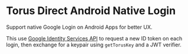# Torus Direct Android Native Login

Support native Google Login on Android Apps for better UX.

This use [Google Identity Services API](https://developers.google.com/identity/sign-in/android/sign-in-identity) to request a new ID token
on each login, then exchange for a keypair using `getTorusKey` and a JWT verifier.
